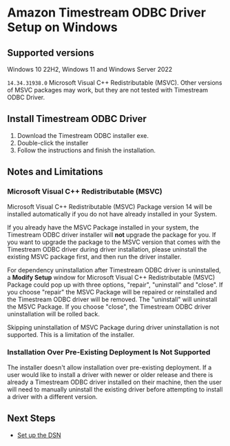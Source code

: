# Amazon Timestream ODBC Driver Setup on Windows

## Supported versions
Windows 10 22H2, Windows 11 and Windows Server 2022

`14.34.31938.0` Microsoft Visual C++ Redistributable (MSVC). Other versions of MSVC packages may work, but they are not tested with Timestream ODBC Driver.

## Install Timestream ODBC Driver
1. Download the Timestream ODBC installer exe.
2. Double-click the installer
3. Follow the instructions and finish the installation.

## Notes and Limitations
### Microsoft Visual C++ Redistributable (MSVC)
Microsoft Visual C++ Redistributable (MSVC) Package version 14 will be installed automatically if you do not have already installed in your System.

If you already have the MSVC Package installed in your system, the Timestream ODBC driver installer will **not** 
upgrade the package for you. If you want to upgrade the package to the MSVC version that comes with the Timestream ODBC driver 
during driver installation, please uninstall the existing MSVC package first, and then run the driver installer.

For dependency uninstallation after Timestream ODBC driver is uninstalled, a **Modify Setup** window for 
Microsoft Visual C++ Redistributable (MSVC) Package could pop up with three options, "repair", "uninstall" and "close". 
If you choose "repair" the MSVC Package will be repaired or reinstalled and the Timestream ODBC driver will be removed. 
The "uninstall" will uninstall the MSVC Package. If you choose "close", the Timestream ODBC driver uninstallation will be rolled back. 

Skipping uninstallation of MSVC Package during driver uninstallation is not supported. This is a limitation of the installer.

### Installation Over Pre-Existing Deployment Is Not Supported
The installer doesn't allow installation over pre-existing deployment. If a user would like to install a driver with newer or older 
release and there is already a Timestream ODBC driver installed on their machine, then the user will need to manually uninstall the 
existing driver before attempting to install a driver with a different version. 


## Next Steps

- [Set up the DSN](windows-dsn-configuration.md)
